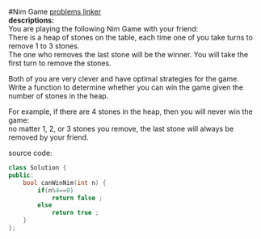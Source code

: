 #Nim Game
[problems linker](https://leetcode.com/problems/nim-game/)<br/>
<b>descriptions:</b><br/>
You are playing the following Nim Game with your friend:<br/>
There is a heap of stones on the table, each time one of you take turns to remove 1 to 3 stones.<br/>
The one who removes the last stone will be the winner. You will take the first turn to remove the stones.<br/>

Both of you are very clever and have optimal strategies for the game. <br/>
Write a function to determine whether you can win the game given the number of stones in the heap.<br/>

For example, if there are 4 stones in the heap, then you will never win the game: <br/>
no matter 1, 2, or 3 stones you remove, the last stone will always be removed by your friend.<br/>

source code:


```c++
class Solution {
public:
    bool canWinNim(int n) {
        if(n%4==0)
            return false ;
        else 
            return true ;
    }
};
```